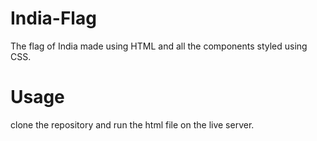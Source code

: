 # India-Flag
The flag of India made using HTML and all the components styled using CSS.
# Usage
clone the repository and run the html file on the live server.
